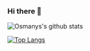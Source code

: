 ### Hi there 👋

<!--
**osmanys/osmanys** is a ✨ _special_ ✨ repository because its `README.md` (this file) appears on your GitHub profile.

Here are some ideas to get you started:

- 🔭 I’m currently working on ...
- 🌱 I’m currently learning ...
- 👯 I’m looking to collaborate on ...
- 🤔 I’m looking for help with ...
- 💬 Ask me about ...
- 📫 How to reach me: ...
- 😄 Pronouns: ...
- ⚡ Fun fact: ...
-->

![Osmanys's github stats](https://github-readme-stats.vercel.app/api?username=osmanys&count_private=true&show_icons=true&theme=dark&hide=contribs,prs)

[![Top Langs](https://github-readme-stats.vercel.app/api/top-langs/?username=osmanys&theme=dark&layout=compact)](https://github.com/anuraghazra/github-readme-stats)
